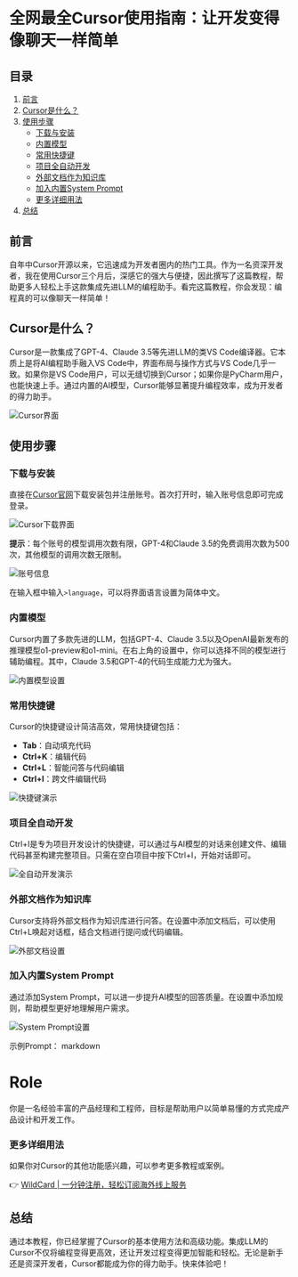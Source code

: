 # 全网最全Cursor使用指南：让开发变得像聊天一样简单

## 目录
1. [前言](#前言)
2. [Cursor是什么？](#cursor是什么)
3. [使用步骤](#使用步骤)
    - [下载与安装](#下载与安装)
    - [内置模型](#内置模型)
    - [常用快捷键](#常用快捷键)
    - [项目全自动开发](#项目全自动开发)
    - [外部文档作为知识库](#外部文档作为知识库)
    - [加入内置System Prompt](#加入内置system-prompt)
    - [更多详细用法](#更多详细用法)
4. [总结](#总结)

## 前言
自年中Cursor开源以来，它迅速成为开发者圈内的热门工具。作为一名资深开发者，我在使用Cursor三个月后，深感它的强大与便捷，因此撰写了这篇教程，帮助更多人轻松上手这款集成先进LLM的编程助手。看完这篇教程，你会发现：编程真的可以像聊天一样简单！

## Cursor是什么？
Cursor是一款集成了GPT-4、Claude 3.5等先进LLM的类VS Code编译器。它本质上是将AI编程助手融入VS Code中，界面布局与操作方式与VS Code几乎一致。如果你是VS Code用户，可以无缝切换到Cursor；如果你是PyCharm用户，也能快速上手。通过内置的AI模型，Cursor能够显著提升编程效率，成为开发者的得力助手。

![Cursor界面](https://bbtdd.com/img/294423681694664.webp)

## 使用步骤

### 下载与安装
直接在[Cursor官网](https://bbtdd.com/WildCard)下载安装包并注册账号。首次打开时，输入账号信息即可完成登录。

![Cursor下载界面](https://bbtdd.com/img/57796547131103.webp)

**提示**：每个账号的模型调用次数有限，GPT-4和Claude 3.5的免费调用次数为500次，其他模型的调用次数无限制。

![账号信息](https://bbtdd.com/img/858932355.webp)

在输入框中输入`>language`，可以将界面语言设置为简体中文。

### 内置模型
Cursor内置了多款先进的LLM，包括GPT-4、Claude 3.5以及OpenAI最新发布的推理模型o1-preview和o1-mini。在右上角的设置中，你可以选择不同的模型进行辅助编程。其中，Claude 3.5和GPT-4的代码生成能力尤为强大。

![内置模型设置](https://bbtdd.com/img/47304381316892.webp)

### 常用快捷键
Cursor的快捷键设计简洁高效，常用快捷键包括：

- **Tab**：自动填充代码  
- **Ctrl+K**：编辑代码  
- **Ctrl+L**：智能问答与代码编辑  
- **Ctrl+I**：跨文件编辑代码  

![快捷键演示](https://bbtdd.com/img/21197009283.webp)

### 项目全自动开发
Ctrl+I是专为项目开发设计的快捷键，可以通过与AI模型的对话来创建文件、编辑代码甚至构建完整项目。只需在空白项目中按下Ctrl+I，开始对话即可。

![全自动开发演示](https://bbtdd.com/img/3570809165301.webp)

### 外部文档作为知识库
Cursor支持将外部文档作为知识库进行问答。在设置中添加文档后，可以使用Ctrl+L唤起对话框，结合文档进行提问或代码编辑。

![外部文档设置](https://bbtdd.com/img/73073508544969.webp)

### 加入内置System Prompt
通过添加System Prompt，可以进一步提升AI模型的回答质量。在设置中添加规则，帮助模型更好地理解用户需求。

![System Prompt设置](https://bbtdd.com/img/67891150521.webp)

示例Prompt：
markdown
# Role
你是一名经验丰富的产品经理和工程师，目标是帮助用户以简单易懂的方式完成产品设计和开发工作。


### 更多详细用法
如果你对Cursor的其他功能感兴趣，可以参考更多教程或案例。

👉 [WildCard | 一分钟注册，轻松订阅海外线上服务](https://bbtdd.com/WildCard)

## 总结
通过本教程，你已经掌握了Cursor的基本使用方法和高级功能。集成LLM的Cursor不仅将编程变得更高效，还让开发过程变得更加智能和轻松。无论是新手还是资深开发者，Cursor都能成为你的得力助手。快来体验吧！